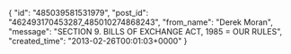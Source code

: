  {
   "id": "485039581531979",
   "post_id": "462493170453287_485010274868243",
   "from_name": "Derek Moran",
   "message": "SECTION 9. BILLS OF EXCHANGE ACT, 1985 = OUR RULES",
   "created_time": "2013-02-26T00:01:03+0000"
 }
